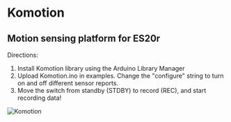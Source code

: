 # Komotion
## Motion sensing platform for ES20r
 
Directions:
1. Install Komotion library using the Arduino Library Manager
2. Upload Komotion.ino in examples. Change the "configure" string to turn on and off different sensor reports.
3. Move the switch from standby (STDBY) to record (REC), and start recording data!

![Komotion](/img/komotionMain.png?raw=true "Form factor")